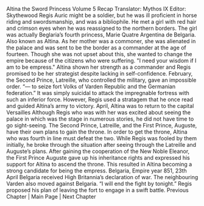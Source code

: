 Altina the Sword Princess Volume 5 Recap
 Translator: Mythos IX
Editor: Skythewood
Regis Auric might be a soldier, but he was ill proficient in horse riding and swordsmanship, and was a bibliophile.
He met a girl with red hair and crimson eyes when he was reassigned to the northern borders. 
The girl was actually Beglaria’s fourth princess, Marie Quatre Argentina de Belgaria.
Also known as Altina.
As her mother was a commoner, she was alienated in the palace and was sent to be the border as a commander at the age of fourteen. Though she was not upset about this, she wanted to change the empire because of the citizens who were suffering.
"I need your wisdom if I am to be empress."
Altina shown her strength as a commander and Regis promised to be her strategist despite lacking in self-confidence.
February, the Second Prince, Latreille, who controlled the military, gave an impossible order.
“— to seize fort Volks of Varden Republic and the Germanian federation.”
It was simply suicidal to attack the impregnable fortress with such an inferior force.
However, Regis used a stratagem that he once read and guided Altina’s army to victory.
April, Altina was to return to the capital Versailles 
Although Regis who was with her was excited about seeing the palace in which was the stage in numerous stories, he did not have time to go sight-seeing.
The Second Prince, Latreille, and the First Prince, Auguste, have their own plans to gain the throne. In order to get the throne, Altina who was fourth in line must defeat the two.
While Regis was fooled by them initially, he broke through the situation after seeing through the Latreille and Auguste’s plans.
After gaining the cooperation of the New Noble Eleanor, the First Prince Auguste gave up his inheritance rights and expressed his support for Altina to ascend the throne. This resulted in Altina becoming a strong candidate for being the empress.
Belgaria, Empire year 851, 23th April
Belgaria received High Britannia’s declaration of war.
The neighbouring Varden also moved against Belgaria.
“I will end the fight by tonight.”
Regis proposed his plan of leaving the fort to engage in a swift battle.
Previous Chapter | Main Page | Next Chapter
